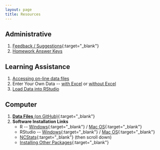 ```yaml
---
layout: page
title: Resources
---
```


## Administrative
1. [Feedback / Suggestions](https://www.suggestionox.com/r/W16-207){:target="_blank"}
1. [Homework Answer Keys](homework-keys)

## Learning Assistance
1. [Accessing on-line data files](https://vimeo.com/user45324800/ncstats-preparedatawebpage)
1. Enter Your Own Data -- [with Excel](http://derekogle.com/NCMTH107/img/dhovid.png) or [without Excel](https://vimeo.com/user45324800/ncstats-preparedatatextfile)
1. [Load Data into RStudio](https://vimeo.com/user45324800/ncstats-loadcsvrstudio)

## Computer
1. [**Data Files** (on GitHub)](https://github.com/droglenc/NCData){:target="_blank"}
1. **Software Installation Links**
    * R -- [Windows](http://derekogle.com/IFAR/supplements/installations/InstallRWin.html){:target="_blank"} / [Mac OS](http://derekogle.com/IFAR/supplements/installations/InstallRMac.html){:target="_blank"}
    * RStudio -- [Windows](http://derekogle.com/IFAR/supplements/installations/InstallRStudioWin.html){:target="_blank"} / [Mac OS](http://derekogle.com/IFAR/supplements/installations/InstallPackagesRMac.html){:target="_blank"}
    * [NCStats](https://github.com/droglenc/NCStats){:target="_blank"} (then scroll down)
    * [Installing Other Packages](http://derekogle.com/IFAR/supplements/installations/InstallPackagesRStudio.html){:target="_blank"}
